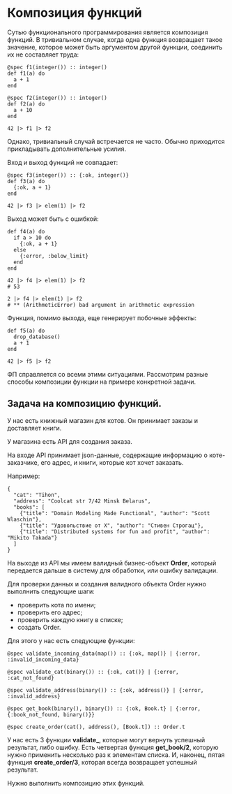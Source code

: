 # Композиция функций

Сутью функционального программирования является композиция функций. В тривиальном случае, когда одна функция возвращает такое значение, которое может быть аргументом другой функции, соединить их не составляет труда:

```
@spec f1(integer()) :: integer()
def f1(a) do
  a + 1
end

@spec f2(integer()) :: integer()
def f2(a) do
  a + 10
end

42 |> f1 |> f2
```

Однако, тривиальный случай встречается не часто. Обычно приходится прикладывать дополнительные усилия.

Вход и выход функций не совпадает:

```
@spec f3(integer()) :: {:ok, integer()}
def f3(a) do
  {:ok, a + 1}
end
  
42 |> f3 |> elem(1) |> f2
```

Выход может быть с ошибкой:

```
def f4(a) do
  if a > 10 do
    {:ok, a + 1}
  else
    {:error, :below_limit}
  end
end
  
42 |> f4 |> elem(1) |> f2
# 53

2 |> f4 |> elem(1) |> f2
# ** (ArithmeticError) bad argument in arithmetic expression
```

Функция, помимо выхода, еще генерирует побочные эффекты:

```
def f5(a) do
  drop_database()
  a + 1
end

42 |> f5 |> f2
```

ФП справляется со всеми этими ситуациями. Рассмотрим разные способы композиции функции на примере конкретной задачи.


## Задача на композицию функций.

У нас есть книжный магазин для котов. Он принимает заказы и доставляет книги.

У магазина есть API для создания заказа.

На входе API принимает json-данные, содержащие информацию о коте-заказчике, его адрес, и книги, которые кот хочет заказать.

Например:
```
{
  "cat": "Tihon",
  "address": "Coolcat str 7/42 Minsk Belarus",
  "books": [
    {"title": "Domain Modeling Made Functional", "author": "Scott Wlaschin"},
    {"title": "Удовольствие от Х", "author": "Стивен Строгац"},
    {"title": "Distributed systems for fun and profit", "author": "Mikito Takada"}
  ]
}
```

На выходе из API мы имеем валидный бизнес-объект **Order**, который передается дальше в систему для обработки, или ошибку валидации.

Для проверки данных и создания валидного объекта Order нужно выполнить следующие шаги:
- проверить кота по имени;
- проверить его адрес;
- проверить каждую книгу в списке;
- создать Order.

Для этого у нас есть следующие функции:
```
@spec validate_incoming_data(map()) :: {:ok, map()} | {:error, :invalid_incoming_data}

@spec validate_cat(binary()) :: {:ok, cat()} | {:error, :cat_not_found}

@spec validate_address(binary()) :: {:ok, address()} | {:error, :invalid_address}

@spec get_book(binary(), binary()) :: {:ok, Book.t} | {:error, {:book_not_found, binary()}}

@spec create_order(cat(), address(), [Book.t]) :: Order.t
```

У нас есть 3 функции **validate_**, которые могут вернуть успешный результат, либо ошибку. Есть четвертая функция **get_book/2**, которую нужно применить несколько раз к элементам списка. И, наконец, пятая функция **create_order/3**, которая всегда возвращает успешный результат.

Нужно выполнить композицию этих функций.
